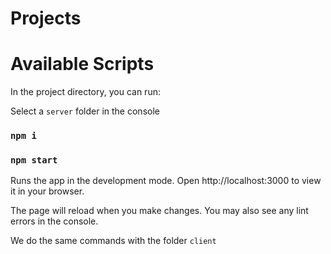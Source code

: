 # Projects

# Available Scripts

In the project directory, you can run:

Select a `server` folder in the console

### `npm i`
### `npm start`
Runs the app in the development mode.
Open http://localhost:3000 to view it in your browser.

The page will reload when you make changes.
You may also see any lint errors in the console.

We do the same commands with the folder `client`
